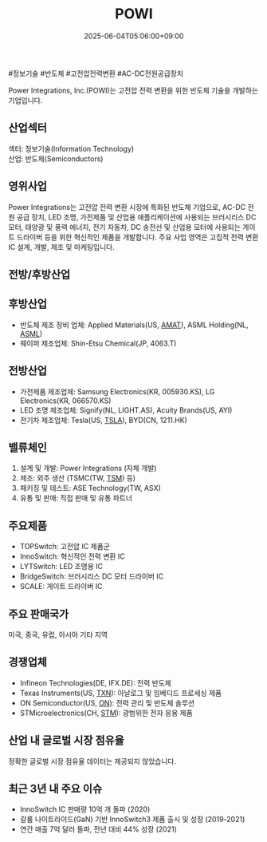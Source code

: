 ﻿---
title: "POWI"
date: 2025-06-04T05:06:00+09:00
lastmod: 2025-06-04T05:06:00+09:00
type: docs
sidebar:
  open: true
weight: 706
---
<div style="display:none">
  <meta property="article:published_time" content="2025-06-03T20:06:00Z" />
  <meta property="article:modified_time" content="2025-06-03T20:06:00Z" />
</div>
#정보기술 #반도체 #고전압전력변환 #AC-DC전원공급장치

Power Integrations, Inc.(POWI)는 고전압 전력 변환을 위한 반도체 기술을 개발하는 기업입니다.

## 산업섹터

섹터: 정보기술(Information Technology)  
산업: 반도체(Semiconductors)

## 영위사업

Power Integrations는 고전압 전력 변환 시장에 특화된 반도체 기업으로, AC-DC 전원 공급 장치, LED 조명, 가전제품 및 산업용 애플리케이션에 사용되는 브러시리스 DC 모터, 태양광 및 풍력 에너지, 전기 자동차, DC 송전선 및 산업용 모터에 사용되는 게이트 드라이버 등을 위한 혁신적인 제품을 개발합니다. 주요 사업 영역은 고집적 전력 변환 IC 설계, 개발, 제조 및 마케팅입니다.

## 전방/후방산업

## 후방산업

- 반도체 제조 장비 업체: Applied Materials(US, [AMAT](/company-analysis/amat/)), ASML Holding(NL, [ASML](/company-analysis/asml/))
- 웨이퍼 제조업체: Shin-Etsu Chemical(JP, 4063.T)

## 전방산업

- 가전제품 제조업체: Samsung Electronics(KR, 005930.KS), LG Electronics(KR, 066570.KS)
- LED 조명 제조업체: Signify(NL, LIGHT.AS), Acuity Brands(US, AYI)
- 전기차 제조업체: Tesla(US, [TSLA](/company-analysis/tsla/)), BYD(CN, 1211.HK)

## 밸류체인

1. 설계 및 개발: Power Integrations (자체 개발)
2. 제조: 외주 생산 (TSMC(TW, [TSM](/company-analysis/tsm/)) 등)
3. 패키징 및 테스트: ASE Technology(TW, ASX)
4. 유통 및 판매: 직접 판매 및 유통 파트너

## 주요제품

- TOPSwitch: 고전압 IC 제품군
- InnoSwitch: 혁신적인 전력 변환 IC
- LYTSwitch: LED 조명용 IC
- BridgeSwitch: 브러시리스 DC 모터 드라이버 IC
- SCALE: 게이트 드라이버 IC

## 주요 판매국가

미국, 중국, 유럽, 아시아 기타 지역

## 경쟁업체

- Infineon Technologies(DE, IFX.DE): 전력 반도체
- Texas Instruments(US, [TXN](/company-analysis/txn/)): 아날로그 및 임베디드 프로세싱 제품
- ON Semiconductor(US, [ON](/company-analysis/on/)): 전력 관리 및 반도체 솔루션
- STMicroelectronics(CH, [STM](/company-analysis/stm/)): 광범위한 전자 응용 제품

## 산업 내 글로벌 시장 점유율

정확한 글로벌 시장 점유율 데이터는 제공되지 않았습니다.

## 최근 3년 내 주요 이슈

- InnoSwitch IC 판매량 10억 개 돌파 (2020)
- 갈륨 나이트라이드(GaN) 기반 InnoSwitch3 제품 출시 및 성장 (2019-2021)
- 연간 매출 7억 달러 돌파, 전년 대비 44% 성장 (2021)

